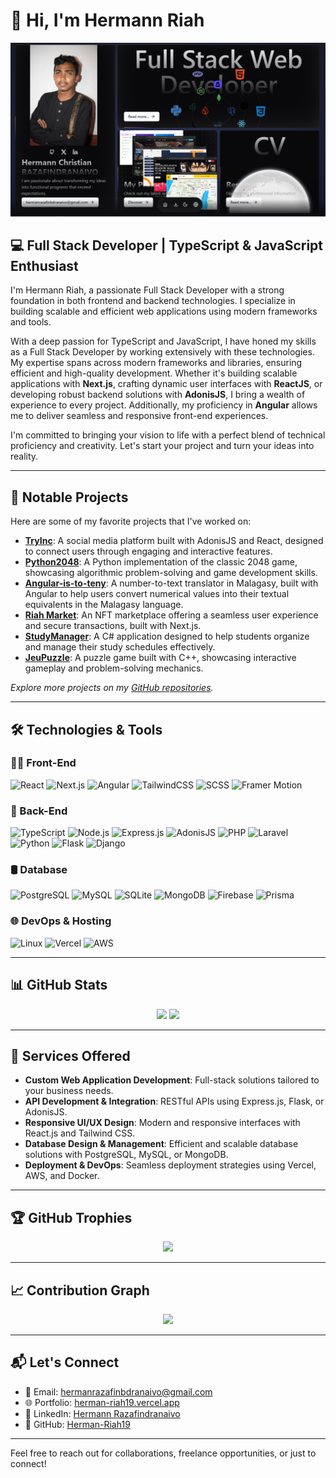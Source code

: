 # 👋 Hi, I'm Hermann Riah

![GitDash Preview](/public/assets/image/home_page.PNG)

## 💻 Full Stack Developer | TypeScript & JavaScript Enthusiast

I'm Hermann Riah, a passionate Full Stack Developer with a strong foundation in both frontend and backend technologies. I specialize in building scalable and efficient web applications using modern frameworks and tools.

With a deep passion for TypeScript and JavaScript, I have honed my skills as a Full Stack Developer by working extensively with these technologies. My expertise spans across modern frameworks and libraries, ensuring efficient and high-quality development. Whether it's building scalable applications with **Next.js**, crafting dynamic user interfaces with **ReactJS**, or developing robust backend solutions with **AdonisJS**, I bring a wealth of experience to every project. Additionally, my proficiency in **Angular** allows me to deliver seamless and responsive front-end experiences.

I'm committed to bringing your vision to life with a perfect blend of technical proficiency and creativity. Let's start your project and turn your ideas into reality.

---

## 📂 Notable Projects

Here are some of my favorite projects that I've worked on:

- [**TryInc**](https://github.com/Herman-Riah19/TryInc): A social media platform built with AdonisJS and React, designed to connect users through engaging and interactive features.
- [**Python2048**](https://github.com/Herman-Riah19/python2048): A Python implementation of the classic 2048 game, showcasing algorithmic problem-solving and game development skills.
- [**Angular-is-to-teny**](https://github.com/Herman-Riah19/angular-is-to-teny): A number-to-text translator in Malagasy, built with Angular to help users convert numerical values into their textual equivalents in the Malagasy language.
- [**Riah Market**](https://github.com/Herman-Riah19/riah-market): An NFT marketplace offering a seamless user experience and secure transactions, built with Next.js.
- [**StudyManager**](https://github.com/Herman-Riah19/StudyManager): A C# application designed to help students organize and manage their study schedules effectively.
- [**JeuPuzzle**](https://github.com/Herman-Riah19/JeuPuzzle): A puzzle game built with C++, showcasing interactive gameplay and problem-solving mechanics.

*Explore more projects on my [GitHub repositories](https://github.com/Herman-Riah19?tab=repositories).*

---

## 🛠️ Technologies & Tools

### 🧑‍🎨 Front-End
![React](https://img.shields.io/badge/ReactJS-61DAFB?logo=react&logoColor=white&style=for-the-badge)
![Next.js](https://img.shields.io/badge/Next.JS-000000?logo=next.js&logoColor=white&style=for-the-badge)
![Angular](https://img.shields.io/badge/Angular-DD0031?logo=angular&logoColor=white&style=for-the-badge)
![TailwindCSS](https://img.shields.io/badge/Tailwind_CSS-38B2AC?logo=tailwind-css&logoColor=white&style=for-the-badge)
![SCSS](https://img.shields.io/badge/SCSS-CC6699?logo=sass&logoColor=white&style=for-the-badge)
![Framer Motion](https://img.shields.io/badge/Framer_Motion-0055FF?logo=framer&logoColor=white&style=for-the-badge)

### 🧩 Back-End
![TypeScript](https://img.shields.io/badge/TypeScript-007ACC?logo=typescript&logoColor=white&style=for-the-badge)
![Node.js](https://img.shields.io/badge/Node.JS-339933?logo=node.js&logoColor=white&style=for-the-badge)
![Express.js](https://img.shields.io/badge/Express.JS-000000?logo=express&logoColor=white&style=for-the-badge)
![AdonisJS](https://img.shields.io/badge/AdonisJS-220052?logo=adonisjs&logoColor=white&style=for-the-badge)
![PHP](https://img.shields.io/badge/PHP-777BB4?logo=php&logoColor=white&style=for-the-badge)
![Laravel](https://img.shields.io/badge/Laravel-FF2D20?logo=laravel&logoColor=white&style=for-the-badge)
![Python](https://img.shields.io/badge/Python-3776AB?logo=python&logoColor=white&style=for-the-badge)
![Flask](https://img.shields.io/badge/Flask-000000?logo=flask&logoColor=white&style=for-the-badge)
![Django](https://img.shields.io/badge/Django-092E20?logo=django&logoColor=white&style=for-the-badge)

### 🛢️ Database
![PostgreSQL](https://img.shields.io/badge/PostgreSQL-336791?logo=postgresql&logoColor=white&style=for-the-badge)
![MySQL](https://img.shields.io/badge/MySQL-4479A1?logo=mysql&logoColor=white&style=for-the-badge)
![SQLite](https://img.shields.io/badge/SQLite-003B57?logo=sqlite&logoColor=white&style=for-the-badge)
![MongoDB](https://img.shields.io/badge/MongoDB-47A248?logo=mongodb&logoColor=white&style=for-the-badge)
![Firebase](https://img.shields.io/badge/Firebase-FFCA28?logo=firebase&logoColor=black&style=for-the-badge)
![Prisma](https://img.shields.io/badge/Prisma-2D3748?logo=prisma&logoColor=white&style=for-the-badge)

### 🌐 DevOps & Hosting
![Linux](https://img.shields.io/badge/Linux-FCC624?logo=linux&logoColor=black&style=for-the-badge)
![Vercel](https://img.shields.io/badge/Vercel-000000?logo=vercel&logoColor=white&style=for-the-badge)
![AWS](https://img.shields.io/badge/AWS-232F3E?logo=amazon-aws&logoColor=white&style=for-the-badge)

---

## 📊 GitHub Stats

<p align="center">
  <img src="https://github-readme-stats.vercel.app/api/top-langs/?username=Herman-Riah19&layout=compact&theme=radical" height="170" />
  <img src="https://github-readme-stats.vercel.app/api?username=Herman-Riah19&show_icons=true&theme=radical" height="170" />
</p>

---

## 💼 Services Offered

- **Custom Web Application Development**: Full-stack solutions tailored to your business needs.
- **API Development & Integration**: RESTful APIs using Express.js, Flask, or AdonisJS.
- **Responsive UI/UX Design**: Modern and responsive interfaces with React.js and Tailwind CSS.
- **Database Design & Management**: Efficient and scalable database solutions with PostgreSQL, MySQL, or MongoDB.
- **Deployment & DevOps**: Seamless deployment strategies using Vercel, AWS, and Docker.
---

## 🏆 GitHub Trophies

<p align="center">
  <img src="https://github-profile-trophy.vercel.app/?username=Herman-Riah19&theme=radical&no-frame=true&column=7" />
</p>

---

## 📈 Contribution Graph

<p align="center">
  <img src="https://github-readme-activity-graph.vercel.app/graph?username=Herman-Riah19&theme=react-dark" />
</p>

---

## 📬 Let's Connect

- 📧 Email: [hermanrazafinbdranaivo@gmail.com](mailto:hermanrazafinbdranaivo@gmail.com)
- 🌐 Portfolio: [herman-riah19.vercel.app](https://herman-riah19.vercel.app)
- 💼 LinkedIn: [Hermann Razafindranaivo](https://www.linkedin.com/in/hermann-razafindranaivo)
- 🐙 GitHub: [Herman-Riah19](https://github.com/Herman-Riah19)

---

Feel free to reach out for collaborations, freelance opportunities, or just to connect!

